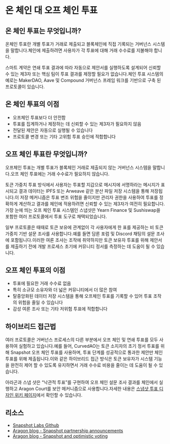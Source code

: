 # 온 체인 대 오프 체인 투표

## 온 체인 투표는 무엇입니까?

온체인 투표란 개별 투표가 거래로 제출되고 블록체인에 직접 기록되는 거버넌스 시스템을 말합니다.체인에 제출하려면 사용자가 각 투표에 대해 거래 수수료를 지불해야 합니다.

스마트 계약은 연쇄 투표 결과에 따라 자동으로 제안서를 실행하도록 설계되어 신뢰할 수 있는 제3자 또는 핵심 팀이 투표 결과를 제정할 필요가 없습니다.체인 투표 시스템의 예로는 MakerDAO, Aave 및 Compound 거버넌스 프레임 워크를 기반으로 구축 된 프로토콜이 있습니다.

## 온 체인 투표의 이점

- 오프체인 투표보다 더 안전함
- 투표를 집계하거나 제정하는 데 신뢰할 수 있는 제3자가 필요하지 않음
- 전달된 제안은 자동으로 실행될 수 있습니다
- 프로토콜 변경 또는 기타 고위험 투표 승인에 적합합니다

## 오프 체인 투표란 무엇입니까?

오프체인 투표는 개별 투표가 블록체인 거래로 제출되지 않는 거버넌스 시스템을 말합니다.오프 체인 투표에는 거래 수수료가 필요하지 않습니다.

토큰 가중치 투표 방식에서 사용자는 투표할 지갑으로 메시지에 서명하라는 메시지가 표시되고 결과 데이터는 IPFS 또는 Arweave 같은 분산 파일 저장 시스템을 통해 저장됩니다.이 저장 메커니즘은 투표 변조 위험을 줄이지만 관리자 권한을 사용하여 투표를 정확하게 계산하고 결과를 체인에 적용하려면 신뢰할 수 있는 제3자가 여전히 필요합니다.가장 눈에 띄는 오프 체인 투표 시스템인 스냅샷은 Yearn Finance 및 Sushiswap을 포함한 여러 프로토콜에서 투표 도구로 채택되었습니다.

일부 프로토콜은 때때로 토큰 보유에 관계없이 각 사용자에게 한 표를 제공하는 비 토큰 가중치 기반 설문 조사를 사용합니다.예를 들면 담론 포럼 및 Discord 채팅의 설문 조사에 포함됩니다.이러한 여론 조사는 조작에 취약하지만 토큰 보유자 투표를 위해 제안서를 제출하기 전에 개발 프로세스 초기에 커뮤니티 정서를 측정하는 데 도움이 될 수 있습니다.

## 오프 체인 투표의 이점

- 투표에 필요한 거래 수수료 없음
- 특히 소규모 소유자와 더 넓은 커뮤니티에서 더 많은 참여
- 탈중앙화된 데이터 저장 시스템을 통해 오프체인 투표를 기록할 수 있어 투표 조작의 위험을 줄일 수 있습니다
- 감성 여론 조사 또는 기타 저위험 투표에 적합합니다

## 하이브리드 접근법

여러 프로토콜은 거버넌스 프로세스의 다른 부분에서 오프 체인 및 연쇄 투표를 모두 사용하여 실험하고 있습니다.예를 들어, CurvedAO는 토큰 소지자의 초기 정서 투표를 위해 Snapshot 오프 체인 투표를 사용하며, 투표 단계를 성공적으로 통과한 제안만 체인 투표를 위해 제출됩니다.이와 같은 하이브리드 접근 방식은 토큰 보유자가 시스템 기능을 완전히 제어 할 수 있도록 유지하면서 거래 수수료 비용을 줄이는 데 도움이 될 수 있습니다.

아라곤과 스냅 샷은 “낙관적 투표”를 구현하여 오프 체인 설문 조사 결과를 체인에서 실행하고 Aragon Court를 보안 메커니즘으로 사용합니다.자세한 내용은 [스냅샷 투표 디자인 위키 페이지](https://tally.document360.io/docs/en/snapshot-voting-design)에서 확인할 수 있습니다.

## 리소스

- [Snapshot Labs Github](https://github.com/balancer-labs/snapshot)
- [Aragon blog - Snapshot partnership announcements](https://aragon.org/blog/balancer-snapshot)
- [Aragon blog - Snapshot and optimistic voting](https://aragon.org/blog/snapshot)
